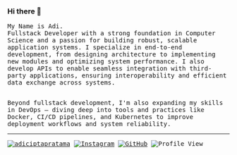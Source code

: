 ### Hi there 👋

<samp>
  My Name is Adi.
  <br>Fullstack Developer with a strong foundation in Computer Science and a passion for building robust, scalable application systems. I specialize in end-to-end development, from designing architecture to implementing new modules and optimizing system performance. I also develop APIs to enable seamless integration with third-party applications, ensuring interoperability and efficient data exchange across systems.

  <br>Beyond fullstack development, I'm also expanding my skills in DevOps — diving deep into tools and practices like Docker, CI/CD pipelines, and Kubernetes to improve deployment workflows and system reliability.
</samp>

<hr>

[![adiciptapratama](https://img.shields.io/badge/-adiciptapratama-blue?style=flat&logo=Linkedin&logoColor=white&link=https://www.linkedin.com/in/adi-cipta-pratama/)](https://www.linkedin.com/in/adi-cipta-pratama/)
[![Instagram](https://img.shields.io/badge/-adicpt_-DD2A7B?style=flat&logo=Instagram&logoColor=white&link=https://www.instagram.com/adicpt_/)](https://www.instagram.com/adicpt_/)
[![GitHub](https://img.shields.io/badge/-adicipta-333333?style=flat&logo=Github&logoColor=white&link=https://github.com/adicipta)](https://github.com/adicipta)
![Profile View](https://visitor-badge.laobi.icu/badge?page_id=adicipta.visitor-badge)

<!--
**adicipta/adicipta** is a ✨ _special_ ✨ repository because its `README.md` (this file) appears on your GitHub profile.

Here are some ideas to get you started:

- 🔭 I’m currently working on ...
- 🌱 I’m currently learning ...
- 👯 I’m looking to collaborate on ...
- 🤔 I’m looking for help with ...
- 💬 Ask me about ...
- 📫 How to reach me: ...
- 😄 Pronouns: ...
- ⚡ Fun fact: ...
-->
